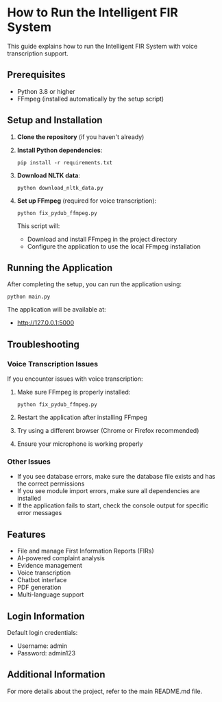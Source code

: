 # How to Run the Intelligent FIR System

This guide explains how to run the Intelligent FIR System with voice transcription support.

## Prerequisites

- Python 3.8 or higher
- FFmpeg (installed automatically by the setup script)

## Setup and Installation

1. **Clone the repository** (if you haven't already)

2. **Install Python dependencies**:
   ```
   pip install -r requirements.txt
   ```

3. **Download NLTK data**:
   ```
   python download_nltk_data.py
   ```

4. **Set up FFmpeg** (required for voice transcription):
   ```
   python fix_pydub_ffmpeg.py
   ```
   This script will:
   - Download and install FFmpeg in the project directory
   - Configure the application to use the local FFmpeg installation

## Running the Application

After completing the setup, you can run the application using:

```
python main.py
```

The application will be available at:
- http://127.0.0.1:5000

## Troubleshooting

### Voice Transcription Issues

If you encounter issues with voice transcription:

1. Make sure FFmpeg is properly installed:
   ```
   python fix_pydub_ffmpeg.py
   ```

2. Restart the application after installing FFmpeg

3. Try using a different browser (Chrome or Firefox recommended)

4. Ensure your microphone is working properly

### Other Issues

- If you see database errors, make sure the database file exists and has the correct permissions
- If you see module import errors, make sure all dependencies are installed
- If the application fails to start, check the console output for specific error messages

## Features

- File and manage First Information Reports (FIRs)
- AI-powered complaint analysis
- Evidence management
- Voice transcription
- Chatbot interface
- PDF generation
- Multi-language support

## Login Information

Default login credentials:
- Username: admin
- Password: admin123

## Additional Information

For more details about the project, refer to the main README.md file.
